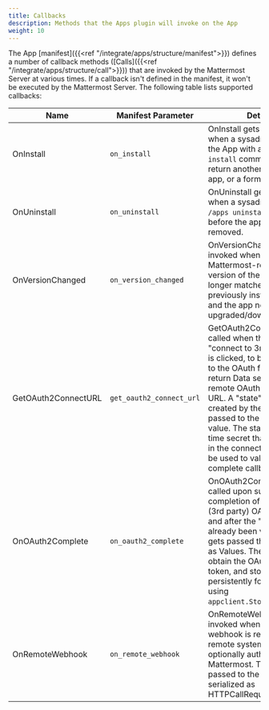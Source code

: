 ```yaml
---
title: Callbacks
description: Methods that the Apps plugin will invoke on the App
weight: 10
---
```

The App [manifest]({{<ref "/integrate/apps/structure/manifest">}}) defines a number of callback methods ([Calls]({{<ref "/integrate/apps/structure/call">}})) that are invoked by the Mattermost Server at various times. If a callback isn't defined in the manifest, it won't be executed by the Mattermost Server.
The following table lists supported callbacks:

| Name                | Manifest Parameter       | Details                                                                                                                                                                                                                                                                                                                                                                                       |
|---------------------|--------------------------|-----------------------------------------------------------------------------------------------------------------------------------------------------------------------------------------------------------------------------------------------------------------------------------------------------------------------------------------------------------------------------------------------|
| OnInstall           | `on_install`             | OnInstall gets invoked when a sysadmin installs the App with a `/apps install` command. It may return another call to the app, or a form to display.                                                                                                                                                                                                                                          |
| OnUninstall         | `on_uninstall`           | OnUninstall gets invoked when a sysadmin uses the `/apps uninstall` command, before the app is actually removed.                                                                                                                                                                                                                                                                              |
| OnVersionChanged    | `on_version_changed`     | OnVersionChanged gets invoked when the Mattermost-recommended version of the app no longer matches the previously installed one, and the app needs to be upgraded/downgraded.                                                                                                                                                                                                                 |
| GetOAuth2ConnectURL | `get_oauth2_connect_url` | GetOAuth2ConnectURL is called when the App's "connect to 3rd party" link is clicked, to be redirected to the OAuth flow. It must return Data set to the remote OAuth2 redirect URL. A "state" string is created by the proxy, and is passed to the app as a value. The state is a one-time secret that is included in the connect URL, and will be used to validate OAuth2 complete callback. |
| OnOAuth2Complete    | `on_oauth2_complete`     | OnOAuth2Complete gets called upon successful completion of the remote (3rd party) OAuth2 flow, and after the "state" has already been validated. It gets passed the URL query as Values. The App should obtain the OAuth2 user token, and store it persistently for future use using `appclient.StoreOAuth2User`.                                                                             |
| OnRemoteWebhook     | `on_remote_webhook`      | OnRemoteWebhook gets invoked when an HTTP webhook is received from a remote system, and is optionally authenticated by Mattermost. The request is passed to the call serialized as HTTPCallRequest (JSON).                                                                                                                                                                                    |
